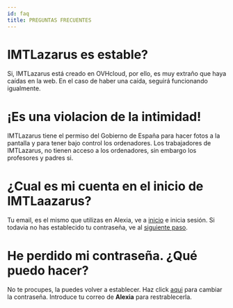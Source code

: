 ```yaml
---
id: faq
title: PREGUNTAS FRECUENTES
---
```

# **IMTLazarus es estable?**

Si, IMTLazarus está creado en OVHcloud, por ello, es muy extraño que haya caídas en la web. En el caso de haber una caída, seguirá funcionando igualmente.

# **¡Es una violacion de la intimidad!**

IMTLazarus tiene el permiso del Gobierno de España para hacer fotos a la pantalla y para tener bajo control los ordenadores. Los trabajadores de IMTLazarus, no tienen acceso a los ordenadores, sin embargo los profesores y padres si.

# **¿Cual es mi cuenta en el inicio de IMTLaazarus?**

Tu email, es el mismo que utilizas en Alexia, ve a [inicio](https://kirikino.imtlazarus.com/lazarus/access.php) e inicia sesión. Si todavia no has establecido tu contraseña, ve al [siguiente paso](https://kirikino.wiki/docs/galderak#pasahitza-galdu-dut-zer-egin-dezaket).

# **He perdido mi contraseña. ¿Qué puedo hacer?**

No te procupes, la puedes volver a establecer. Haz click [aqui](https://kirikino.imtlazarus.com/lazarus/recoverypass.php) para cambiar la contraseña. Introduce tu correo de **Alexia** para restrablecerla.
